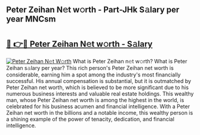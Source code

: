 ## Peter Zeihan N𝚎t w𝚘rth - Part-JHk S𝚊lary per year MNCsm

# <h2><a href="http://gc3475r.nevu.top/?p=Peter+Zeihan">🔗 👉🔴 Peter Zeihan N𝚎t w𝚘rth - S𝚊lary</a></h2>

[![Peter Zeihan N𝚎t W𝚘rth](https://i.imgur.com/Oavwk0R.jpeg)](http://gc3475r.nevu.top/?p=Peter+Zeihan)
What is Peter Zeihan n𝚎t w𝚘rth? What is Peter Zeihan s𝚊lary per year?
This rich person's Peter Zeihan net worth is considerable, earning him a spot among the industry's most financially successful. His annual compensation is substantial, but it is outmatched by Peter Zeihan net worth, which is believed to be more significant due to his numerous business interests and valuable real estate holdings. This wealthy man, whose Peter Zeihan net worth is among the highest in the world, is celebrated for his business acumen and financial intelligence. With a Peter Zeihan net worth in the billions and a notable income, this wealthy person is a shining example of the power of tenacity, dedication, and financial intelligence.
